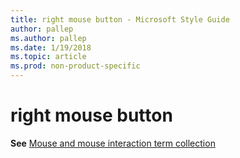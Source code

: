 ```yaml
---
title: right mouse button - Microsoft Style Guide
author: pallep
ms.author: pallep
ms.date: 1/19/2018
ms.topic: article
ms.prod: non-product-specific
---
```


# right mouse button

**See** [Mouse and mouse interaction term collection](/style-guide/a-z-word-list-term-collections/term-collections/mouse-mouse-interaction-terms)
